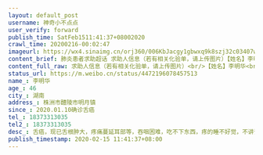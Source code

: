 ```yaml
---
layout: default_post
username: 神奇小不点点
user_verify: forward
publish_time: SatFeb1511:41:37+08002020
crawl_time: 20200216-00:02:47
imageurl: https://wx4.sinaimg.cn/orj360/006KbJacgy1gbwxq9k8szj32c03407wh.jpg
content_brief: 肺炎患者求助超话 求助人信息（若有相关化验单，请上传图片）【姓名】李明华【年龄】46【所在城市】湖南【所在小区、社区】株洲市醴陵市明月镇【患病时间】2020.01.10确诊舌癌【联系方式】18373313035【其他紧急联系人】18373313035【病情描述】 舌癌，现已舌根肿大，疼痛蔓延耳部等，吞咽 ...全文
content_full_raw: 求助人信息（若有相关化验单，请上传图片）<br/>【姓名】李明华<br/>【年龄】46<br/>【所在城市】湖南<br/>【所在小区、社区】株洲市醴陵市明月镇<br/>【患病时间】2020.01.10确诊舌癌<br/>【联系方式】18373313035<br/>【其他紧急联系人】18373313035<br/>【病情描述】舌癌，现已舌根肿大，疼痛蔓延耳部等，吞咽困难，吃不下东西，疼的睡不好觉，不讲话都疼讲话更疼！前面湖南湘雅本来约了初八进院，因为肺炎一拖再拖，后面也跑过45个医院因为肺炎都拒收。现在求路无门，已经等了1个多月了，不知道该怎么办，求求帮帮我们吧
status_url: https://m.weibo.cn/status/4472196078457513
name_: 李明华
age_: 46
city_: 湖南
address_: 株洲市醴陵市明月镇
since_: 2020.01.10确诊舌癌
tel_: 18373313035
tel2_: 18373313035
desc_: 舌癌，现已舌根肿大，疼痛蔓延耳部等，吞咽困难，吃不下东西，疼的睡不好觉，不讲话都疼讲话更疼！前面湖南湘雅本来约了初八进院，因为肺炎一拖再拖，后面也跑过45个医院因为肺炎都拒收。现在求路无门，已经等了1个多月了，不知道该怎么办，求求帮帮我们吧
publish_timestamp: 2020-02-15 11:41:37+08:00
---
```

